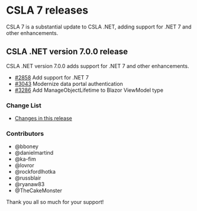 # CSLA 7 releases

CSLA 7 is a substantial update to CSLA .NET, adding support for .NET 7 and other enhancements.

## CSLA .NET version 7.0.0 release

CSLA .NET version 7.0.0 adds support for .NET 7 and other enhancements.

* [#2858](https://github.com/MarimerLLC/csla/issues/2858) Add support for .NET 7
* [#3043](https://github.com/MarimerLLC/csla/issues/3043) Modernize data portal authentication
* [#3286](https://github.com/MarimerLLC/csla/issues/3286) Add ManageObjectLifetime to Blazor ViewModel type

### Change List

* [Changes in this release](https://github.com/MarimerLLC/csla/issues?q=project%3Amarimerllc%2F7+is%3Aclosed+)

### Contributors

* @bboney
* @danielmartind
* @ka-fim
* @lovror
* @rockfordlhotka
* @russblair
* @ryanaw83
* @TheCakeMonster

Thank you all so much for your support!
